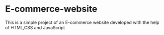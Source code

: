 # E-commerce-website
This is a simple project of  an E-commerce website developed with the help of HTML,CSS and JavaScript
